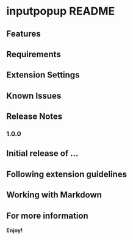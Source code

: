 # inputpopup README


## Features

## Requirements


## Extension Settings


## Known Issues



## Release Notes

### 1.0.0

Initial release of ...
---

## Following extension guidelines


## Working with Markdown


## For more information

**Enjoy!**
